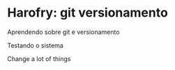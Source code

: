 # Harofry: git versionamento
 Aprendendo sobre git e versionamento

Testando o sistema

Change a lot of things
